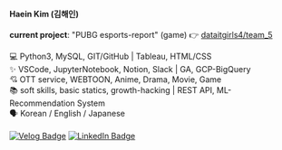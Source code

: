 #### Haein Kim (김해인)  
**current project**: "PUBG esports-report" (game) 👉 [dataitgirls4/team_5](https://github.com/dataitgirls4/team_5)

💻 Python3, MySQL, GIT/GitHub | Tableau, HTML/CSS  
✨ VSCode, JupyterNotebook, Notion, Slack | GA, GCP-BigQuery  
💘 OTT service, WEBTOON, Anime, Drama, Movie, Game  
📚 soft skills, basic statics, growth-hacking | REST API, ML-Recommendation System  
🗣 Korean / English / Japanese  
<br>
[![Velog Badge](http://img.shields.io/badge/-Velog-20c997?style=flat&link=https://velog.io/@haenyy3153)](https://velog.io/@haenyy3153)
[![LinkedIn Badge](http://img.shields.io/badge/-LinkedIn-0072b1?style=flat&logo=linkedin&link=https://www.linkedin.com/in/haein-kim-80b65217a/)](https://www.linkedin.com/in/haein-kim-80b65217a/)

<!-- [![Medium Badge](http://img.shields.io/badge/-Medium-12100E?style=flat&logo=medium&link=https://medium.com/@haein.kim.kr)](https://medium.com/@haein.kim.kr)
--> 



<!--
**haein-kim/haein-kim** is a ✨ _special_ ✨ repository because its `README.md` (this file) appears on your GitHub profile.

Here are some ideas to get you started:

- 🔭 I’m currently working on ...
- 🌱 I’m currently learning ...
- 👯 I’m looking to collaborate on ...
- 🤔 I’m looking for help with ...
- 💬 Ask me about ...
- 📫 How to reach me: ...
- 😄 Pronouns: ...
- ⚡ Fun fact: ...
-->
